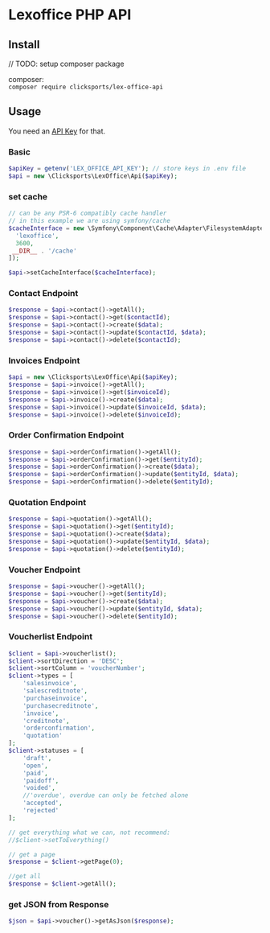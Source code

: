# Lexoffice PHP API

## Install

// TODO: setup composer package

composer:  
`composer require clicksports/lex-office-api`

## Usage

You need an [API Key](https://app.lexoffice.de/settings/#/public-api) for that.

### Basic
```php
$apiKey = getenv('LEX_OFFICE_API_KEY'); // store keys in .env file
$api = new \Clicksports\LexOffice\Api($apiKey);
```

### set cache

```php
// can be any PSR-6 compatibly cache handler
// in this example we are using symfony/cache
$cacheInterface = new \Symfony\Component\Cache\Adapter\FilesystemAdapter([
  'lexoffice',
  3600,
 __DIR__ . '/cache'
]);

$api->setCacheInterface($cacheInterface);
```

### Contact Endpoint
```php
$response = $api->contact()->getAll();
$response = $api->contact()->get($contactId);
$response = $api->contact()->create($data);
$response = $api->contact()->update($contactId, $data);
$response = $api->contact()->delete($contactId);
```

### Invoices Endpoint
```php
$api = new \Clicksports\LexOffice\Api($apiKey);
$response = $api->invoice()->getAll();
$response = $api->invoice()->get($invoiceId);
$response = $api->invoice()->create($data);
$response = $api->invoice()->update($invoiceId, $data);
$response = $api->invoice()->delete($invoiceId);
```


### Order Confirmation Endpoint
```php
$response = $api->orderConfirmation()->getAll();
$response = $api->orderConfirmation()->get($entityId);
$response = $api->orderConfirmation()->create($data);
$response = $api->orderConfirmation()->update($entityId, $data);
$response = $api->orderConfirmation()->delete($entityId);
```

### Quotation Endpoint
```php
$response = $api->quotation()->getAll();
$response = $api->quotation()->get($entityId);
$response = $api->quotation()->create($data);
$response = $api->quotation()->update($entityId, $data);
$response = $api->quotation()->delete($entityId);
```

### Voucher Endpoint
```php
$response = $api->voucher()->getAll();
$response = $api->voucher()->get($entityId);
$response = $api->voucher()->create($data);
$response = $api->voucher()->update($entityId, $data);
$response = $api->voucher()->delete($entityId);
```

### Voucherlist Endpoint
```php
$client = $api->voucherlist();
$client->sortDirection = 'DESC';
$client->sortColumn = 'voucherNumber';
$client->types = [
    'salesinvoice',
    'salescreditnote',
    'purchaseinvoice',
    'purchasecreditnote',
    'invoice',
    'creditnote',
    'orderconfirmation',
    'quotation'
];
$client->statuses = [
    'draft',
    'open',
    'paid',
    'paidoff',
    'voided',
    //'overdue', overdue can only be fetched alone
    'accepted',
    'rejected'
];

// get everything what we can, not recommend:
//$client->setToEverything()

// get a page
$response = $client->getPage(0);

//get all
$response = $client->getAll();
```

### get JSON from Response

```php
$json = $api->voucher()->getAsJson($response);
```